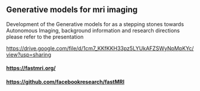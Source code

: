 ## Generative models for mri imaging

Development of the Generative models for as a stepping stones towards Autonomous Imaging, background information and research directions please refer to the presentation   

https://drive.google.com/file/d/1cm7_KKfKKH33pz5LYUkAFZSWyNpMpKYc/view?usp=sharing

#### https://fastmri.org/
#### https://github.com/facebookresearch/fastMRI
